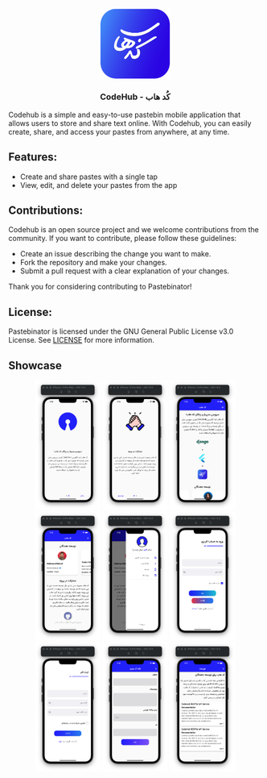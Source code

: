 <p align="center">
<img src="https://raw.githubusercontent.com/codehub-ir/codehub-mobile/main/assets/images/logo.png" width="140">
<h3 align="center">CodeHub - کُد هاب</h3>
</p>

Codehub is a simple and easy-to-use pastebin mobile application that allows users to store and share text online. With Codehub, you can easily create, share, and access your pastes from anywhere, at any time.

## Features:
- Create and share pastes with a single tap
- View, edit, and delete your pastes from the app

## Contributions:

Codehub is an open source project and we welcome contributions from the community. If you want to contribute, please follow these guidelines:

- Create an issue describing the change you want to make.
- Fork the repository and make your changes.
- Submit a pull request with a clear explanation of your changes.

Thank you for considering contributing to Pastebinator!

## License:

Pastebinator is licensed under the GNU General Public License v3.0 License. See [LICENSE](https://github.com/codehub-ir/codehub-mobile/blob/main/LICENSE) for more information.


## Showcase

<p align="center">
<img src="https://raw.githubusercontent.com/codehub-ir/codehub-mobile/main/screen-shots/1.png" width="130"> <img src="https://raw.githubusercontent.com/codehub-ir/codehub-mobile/main/screen-shots/2.png" width="130">
<img src="https://raw.githubusercontent.com/codehub-ir/codehub-mobile/main/screen-shots/3.png" width="130">
<img src="https://raw.githubusercontent.com/codehub-ir/codehub-mobile/main/screen-shots/4.png" width="130">
<img src="https://raw.githubusercontent.com/codehub-ir/codehub-mobile/main/screen-shots/5.png" width="130">
<img src="https://raw.githubusercontent.com/codehub-ir/codehub-mobile/main/screen-shots/6.png" width="130">
<img src="https://raw.githubusercontent.com/codehub-ir/codehub-mobile/main/screen-shots/7.png" width="130">
<img src="https://raw.githubusercontent.com/codehub-ir/codehub-mobile/main/screen-shots/8.png" width="130">
<img src="https://raw.githubusercontent.com/codehub-ir/codehub-mobile/main/screen-shots/9.png" width="130">
</p>
